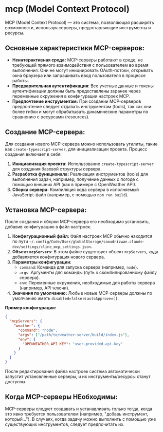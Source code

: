 # mcp (Model Context Protocol)

MCP (Model Context Protocol) — это система, позволяющая расширять возможности, используя серверы, предоставляющие инструменты и ресурсы.

## Основные характеристики MCP-серверов:

*   **Неинтерактивная среда:** MCP-серверы работают в среде, не требующей прямого взаимодействия с пользователем во время выполнения. Они не могут инициировать OAuth-потоки, открывать окна браузера или запрашивать ввод пользователя в процессе работы.
*   **Предварительная аутентификация:** Все учетные данные и токены аутентификации должны быть предоставлены заранее через переменные окружения в конфигурации настроек MCP.
*   **Предпочтение инструментам:** При создании MCP-серверов предпочтение следует отдавать инструментам (tools), так как они более гибки и могут обрабатывать динамические параметры по сравнению с ресурсами (resources).

## Создание MCP-сервера:

Для создания нового MCP-сервера можно использовать утилиты, такие как `create-typescript-server`, для инициализации проекта. Процесс создания включает в себя:

1.  **Инициализация проекта:** Использование `create-typescript-server` для создания базовой структуры сервера.
2.  **Разработка функционала:** Реализация инструментов (tools) для выполнения задач, например, получение данных о погоде с помощью внешних API (как в примере с OpenWeather API).
3.  **Сборка сервера:** Компиляция кода сервера в исполняемый JavaScript-файл (например, с помощью `npm run build`).

## Установка MCP-сервера:

После создания и сборки MCP-сервера его необходимо установить, добавив конфигурацию в файл настроек.

1.  **Конфигурационный файл:** Файл настроек MCP обычно находится по пути `~/.config/Code/User/globalStorage/saoudrizwan.claude-dev/settings/cline_mcp_settings.json`.
2.  **Объект `mcpServers`:** В этом файле существует объект `mcpServers`, куда добавляется конфигурация нового сервера.
3.  **Параметры конфигурации:**
    *   `command`: Команда для запуска сервера (например, `node`).
    *   `args`: Аргументы для команды (путь к скомпилированному файлу сервера).
    *   `env`: Переменные окружения, необходимые для работы сервера (например, API-ключи).
4.  **Значения по умолчанию:** Любые новые MCP-серверы должны по умолчанию иметь `disabled=false` и `autoApprove=[]`.

**Пример конфигурации:**

```json
{
  "mcpServers": {
    "weather": {
      "command": "node",
      "args": ["/path/to/weather-server/build/index.js"],
      "env": {
        "OPENWEATHER_API_KEY": "user-provided-api-key"
      }
    }
  }
}
```

После редактирования файла настроек система автоматически запустит установленные серверы, и их инструменты/ресурсы станут доступны.

## Когда MCP-серверы НЕобходимы:

MCP-серверы следует создавать и устанавливать только тогда, когда это явно требуется пользователем (например, "добавь инструмент, который..."). В случаях, когда задачу можно выполнить с помощью уже существующих инструментов, следует предпочитать их.
